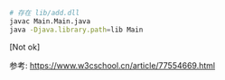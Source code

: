 


```sh
# 存在 lib/add.dll
javac Main.Main.java
java -Djava.library.path=lib Main
```

[Not ok]

参考:
https://www.w3cschool.cn/article/77554669.html

